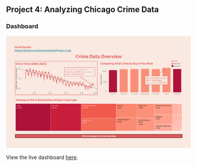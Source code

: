 ## Project 4: Analyzing Chicago Crime Data

### Dashboard

![Dashboard Screenshot](https://github.com/hansolothe3rd/Project-4/blob/main/Screenshot%202023-04-10%20at%206.54.21%20PM.png)

View the live dashboard [here](https://public.tableau.com/views/CoreProjectDashboard/CrimeDataOverview?:language=en-US&publish=yes&:display_count=n&:origin=viz_share_link).
